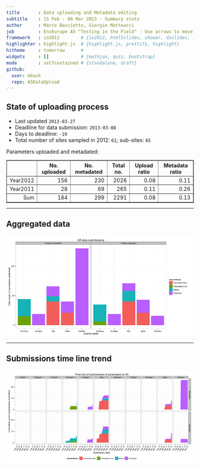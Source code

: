 ```yaml
---
title       : Data uploading and Metadata editing
subtitle    : 15 Feb - 08 Mar 2013 - Summary stats
author      : Marco Bascietto, Giorgio Matteucci
job         : EnvEurope A5 "Testing in the Field" - Use arrows to move between slides
framework   : io2012        # {io2012, html5slides, shower, dzslides, ...}
highlighter : highlight.js  # {highlight.js, prettify, highlight}
hitheme     : tomorrow      # 
widgets     : []            # {mathjax, quiz, bootstrap}
mode        : selfcontained # {standalone, draft}
github:
  user: mbask
  repo: A5DataUpload
---
```













## State of uploading process

* Last updated ``2013-03-27``
* Deadline for data submission: `2013-03-08`
* Days to deadline: ``-19``
* Total number of sites sampled in 2012: ``61``; sub-sites: ``65``

Parameters uploaded and metadated:
<!-- html table generated in R 2.15.3 by xtable 1.7-0 package -->
<!-- Wed Mar 27 21:37:08 2013 -->
<TABLE border=1>
<TR> <TH>  </TH> <TH> No. uploaded </TH> <TH> No. metadated </TH> <TH> Total no. </TH> <TH> Upload ratio </TH> <TH> Metadata ratio </TH>  </TR>
  <TR> <TD align="right"> Year2012 </TD> <TD align="right"> 156 </TD> <TD align="right"> 230 </TD> <TD align="right"> 2026 </TD> <TD align="right"> 0.08 </TD> <TD align="right"> 0.11 </TD> </TR>
  <TR> <TD align="right"> Year2011 </TD> <TD align="right">  28 </TD> <TD align="right">  69 </TD> <TD align="right"> 265 </TD> <TD align="right"> 0.11 </TD> <TD align="right"> 0.26 </TD> </TR>
  <TR> <TD align="right"> Sum </TD> <TD align="right"> 184 </TD> <TD align="right"> 299 </TD> <TD align="right"> 2291 </TD> <TD align="right"> 0.08 </TD> <TD align="right"> 0.13 </TD> </TR>
   </TABLE>





---

## Aggregated data

![plot of chunk aggrDataByDomain](figure/A5DAMU-1aggrDataByDomain.png) 


---

## Submissions time line trend
 

![plot of chunk timeLineChart](figure/A5DAMU-1timeLineChart.png) 







